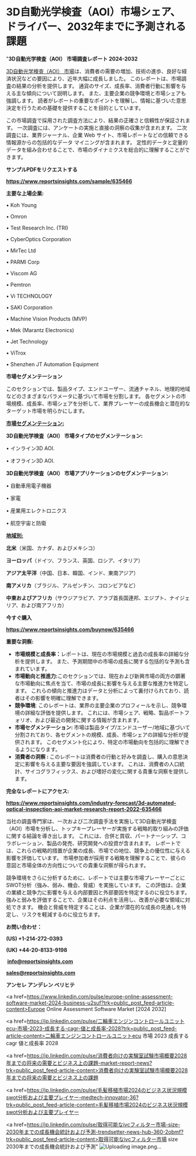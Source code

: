 # 3D自動光学検査（AOI）市場シェア、ドライバー、2032年までに予測される課題

"<strong>3D自動光学検査（AOI） 市場調査レポート 2024-2032</strong>

<a href=https://www.reportsinsights.com/sample/635466>3D自動光学検査（AOI） 市場</a>は、消費者の需要の増加、技術の進歩、良好な経済状況などの要因により、近年大幅に成長しました。 このレポートは、市場調査の結果の分析を提供します。 通貨のサイズ、成長率、消費者行動に影響を与える主な傾向について説明します。 また、主要企業の競争環境と市場シェアも強調します。 読者がレポートの重要なポイントを理解し、情報に基づいた意思決定を行うための基礎を提供することを目的としています。

この市場調査で採用された調査方法により、結果の正確さと信頼性が保証されます。 一次調査には、アンケートの実施と直接の洞察の収集が含まれます。 二次調査には、業界ジャーナル、企業 Web サイト、市場レポートなどの信頼できる情報源からの包括的なデータ マイニングが含まれます。 定性的データと定量的データを組み合わせることで、市場のダイナミクスを総合的に理解することができます。

<strong><b>サンプルPDFをリクエストする</b></strong>

<a href=https://www.reportsinsights.com/sample/635466><strong><u>https://www.reportsinsights.com/sample/635466</u></strong></a>

<strong>主要な上場企業:</strong>

• Koh Young

• Omron

• Test Research Inc. (TRI)

• CyberOptics Corporation

• MirTec Ltd

• PARMI Corp

• Viscom AG

• Pemtron

• Vi TECHNOLOGY

• SAKI Corporation

• Machine Vision Products (MVP)

• Mek (Marantz Electronics)

• Jet Technology

• ViTrox

• Shenzhen JT Automation Equipment

<strong>市場セグメンテーション</strong>

このセクションでは、製品タイプ、エンドユーザー、流通チャネル、地理的地域などのさまざまなパラメータに基づいて市場を分割します。 各セグメントの市場規模、成長率、市場シェアを分析して、業界プレーヤーの成長機会と潜在的なターゲット市場を明らかにします。

<strong><u>市場セグメンテーション</u></strong><strong><u>:</u></strong>

<strong>3D自動光学検査（AOI） 市場タイプのセグメンテーション:</strong>

• インライン3D AOI.

• オフライン3D AOI.

<strong>3D自動光学検査（AOI） 市場アプリケーションのセグメンテーション:</strong>

• 自動車用電子機器

• 家電

• 産業用エレクトロニクス

• 航空宇宙と防衛

<strong><u>地域別</u></strong><strong><u>:</u></strong>

<strong>北米</strong>（米国、カナダ、およびメキシコ）

<strong>ヨーロッパ</strong>（ドイツ、フランス、英国、ロシア、イタリア）

<strong>アジア太平洋</strong>（中国、日本、韓国、インド、東南アジア）

<strong>南アメリカ</strong>（ブラジル、アルゼンチン、コロンビアなど）

<strong>中東およびアフリカ</strong>（サウジアラビア、アラブ首長国連邦、エジプト、ナイジェリア、および南アフリカ）

<strong>今すぐ購入</strong>

<a href=https://www.reportsinsights.com/buynow/635466><strong><u>https://www.reportsinsights.com/buynow/635466</u></strong></a>

<strong>重要な洞察:</strong>
<ul>
  <li><strong>市場規模と成長率：</strong>レポートは、現在の市場規模と過去の成長率の詳細な分析を提供します。 また、予測期間中の市場の成長に関する包括的な予測も含まれています。</li>
  <li><strong>市場動向と推進力:</strong>このセクションでは、現在および新興市場の両方の顕著な市場動向に焦点を当て、市場の成長に影響を与える主要な推進力を特定します。 これらの傾向と推進力はデータと分析によって裏付けられており、読者はその影響を明確に理解できます。</li>
  <li><strong>競争環境</strong>: このレポートは、業界の主要企業のプロフィールを示し、競争環境の詳細な評価を提供します。 これには、市場シェア、戦略、製品ポートフォリオ、および最近の開発に関する情報が含まれます。</li>
  <li><strong>市場セグメンテーション: </strong>市場は製品タイプ/エンドユーザー/地域に基づいて分割されており、各セグメントの規模、成長、市場シェアの詳細な分析が提供されます。 このセグメント化により、特定の市場動向を包括的に理解できるようになります。</li>
  <li><strong>消費者の洞察 : </strong>このレポートは消費者の行動と好みを調査し、購入の意思決定に影響を与える主要な要因を強調しています。 これは、消費者の人口統計、サイコグラフィックス、および嗜好の変化に関する貴重な洞察を提供します。</li>
</ul>
<strong>完全なレポートにアクセス:</strong>

<a href=https://www.reportsinsights.com/industry-forecast/3d-automated-optical-inspection-aoi-market-research-report-2022-635466><strong><u><b>https://www.reportsinsights.com/industry-forecast/3d-automated-optical-inspection-aoi-market-research-report-2022-635466</b></u></strong></a>

当社の調査専門家は、一次および二次調査手法を実施して3D自動光学検査（AOI）市場を分析し、トップキープレーヤーが実施する戦略的取り組みの評価に関する結論を導き出します。 これには、合併と買収、パートナーシップ、コラボレーション、製品の発売、研究開発への投資が含まれます。 レポートでは、これらの戦略的措置が企業の成長、市場での地位、競争上の優位性に与える影響を評価しています。 市場参加者が採用する戦略を理解することで、彼らの意図と市場全体の方向性についての貴重な洞察が得られます。

競争環境をさらに分析するために、レポートでは主要な市場プレーヤーごとにSWOT分析（強み、弱み、機会、脅威）を実施しています。 この評価は、企業の業績と競争力に影響を与える内部要因と外部要因を特定するのに役立ちます。 強みと弱みを評価することで、企業はその利点を活用し、改善が必要な領域に対処できます。 機会と脅威を特定することは、企業が潜在的な成長の見通しを特定し、リスクを軽減するのに役立ちます。

<strong>お問い合わせ：</strong>

<strong>(US) +1-214-272-0393</strong>

<strong>(UK) +44-20-8133-9198</strong>

<strong> </strong><a href=info@reportsinsights.com><strong><u>info@reportsinsights.com</u></strong></a>

<a href=sales@reportsinsights.com><strong><u>sales@reportsinsights.com</u></strong></a>

<strong>アンセレ アンデレン ベリヒテ</strong>

<a href=https://www.linkedin.com/pulse/europe-online-assessment-software-market-2024-business-u2suf?trk=public_post_feed-article-content>Europe Online Assessment Software Market [2024 2032]</a>

<a href=https://jp.linkedin.com/pulse/二輪車エンジンコントロールユニットecu-市場-2023-成長する-cagr-値と成長率-2028?trk=public_post_feed-article-content>二輪車エンジンコントロールユニットecu 市場 2023 成長する cagr 値と成長率 2028</a>

<a href=https://jp.linkedin.com/pulse/消費者向けの実験室試験市場概要2028年までの将来の需要とビジネス上の課題-market-report-news?trk=public_post_feed-article-content>消費者向けの実験室試験市場概要2028年までの将来の需要とビジネス上の課題</a>

<a href=https://jp.linkedin.com/pulse/毛髪移植市場2024のビジネス状況規模swot分析および主要プレイヤー-medtech-innovator-36?trk=public_post_feed-article-content>毛髪移植市場2024のビジネス状況規模swot分析および主要プレイヤー</a>

<a href=https://jp.linkedin.com/pulse/取得可能なivcフィルター市場-size-2030年までの成長機会統計および予測-trendsetter-news-hub-360-2obmf?trk=public_post_feed-article-content>取得可能なivcフィルター市場 size 2030年までの成長機会統計および予測</a>"
![Uploading image.png…]()
